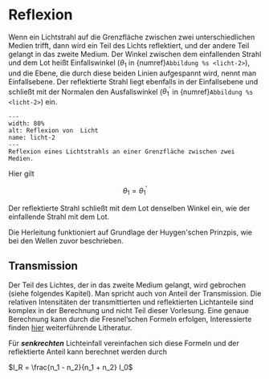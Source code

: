# Reflexion

Wenn ein Lichtstrahl auf die Grenzfläche zwischen zwei unterschiedlichen Medien trifft, dann wird ein Teil des Lichts reflektiert, und der andere Teil gelangt in das zweite Medium. 
Der Winkel zwischen dem einfallenden Strahl und dem Lot heißt Einfallswinkel ($\theta_1$ in {numref}`Abbildung %s <licht-2>`), und die Ebene, die durch diese beiden Linien aufgespannt wird, nennt man Einfallsebene. 
Der reflektierte Strahl liegt ebenfalls in der Einfallsebene und schließt mit der Normalen den Ausfallswinkel ($\theta_1^\prime$ in {numref}`Abbildung %s <licht-2>`) ein. 

```{figure} Bilder_Licht/Reflexion.svg
---
width: 80%
alt: Reflexion von  Licht
name: licht-2
---
Reflexion eines Lichtstrahls an einer Grenzfläche zwischen zwei Medien. 
 ```

Hier gilt

$$\theta_1 = \theta_1^\prime$$

Der reflektierte Strahl schließt mit dem 
Lot denselben Winkel ein, wie der einfallende
Strahl mit dem Lot.

Die Herleitung funktioniert auf Grundlage der Huygen'schen Prinzpis, wie bei den Wellen zuvor beschrieben.

## Transmission

Der Teil des Lichtes, der in das zweite Medium gelangt, wird gebrochen (siehe folgendes Kapitel). Man spricht auch von Anteil der Transmission.
Die relativen Intensitäten der transmittierten und reflektierten Lichtanteile sind komplex in der Berechnung und nicht Teil dieser Vorlesung.
Eine genaue Berechnung kann durch die Fresnel’schen Formeln erfolgen, Interessierte finden [hier](https://ap.physik.uni-konstanz.de/AP-public/Anleitungen/Fresnelsche-Formeln.pdf) weiterführende Litheratur. 

Für ___senkrechten___ Lichteinfall vereinfachen sich diese Formeln und der reflektierte Anteil kann berechnet werden durch

$I_R = \frac{n_1 - n_2}{n_1 + n_2} I_0$